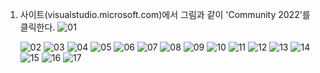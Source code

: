1. 사이트(visualstudio.microsoft.com)에서 그림과 같이 'Community 2022'를 클릭한다.
![01](https://user-images.githubusercontent.com/49784035/181174251-ae13a577-f0d8-48c2-9862-7d2abf25930a.png)<p>
![02](https://user-images.githubusercontent.com/49784035/181174255-99279213-7c3b-4d0d-b678-c7c38ee02266.png)
![03](https://user-images.githubusercontent.com/49784035/181174257-9e3dfc79-60f2-4552-a24a-4eddd45f3c08.png)
![04](https://user-images.githubusercontent.com/49784035/181174262-0ec91dec-fb5c-488b-a665-700fedc65b02.png)
![05](https://user-images.githubusercontent.com/49784035/181174265-720ed4e5-4776-40be-9ac0-18ca9814dd79.png)
![06](https://user-images.githubusercontent.com/49784035/181174267-94dea149-ac8c-4fe4-887f-1b6db181c7ac.png)
![07](https://user-images.githubusercontent.com/49784035/181174268-8a3581fc-90d9-49d1-bc71-32ccb2c72351.png)
![08](https://user-images.githubusercontent.com/49784035/181174271-fb7204e5-35cc-4c20-9d42-7ff464a1d7a4.png)
![09](https://user-images.githubusercontent.com/49784035/181174274-b62b348b-fcb8-4f3d-855c-8dfb5256d0eb.png)
![10](https://user-images.githubusercontent.com/49784035/181174276-309dade3-a6a5-4962-97f4-4c6743f3602b.png)
![11](https://user-images.githubusercontent.com/49784035/181174277-b526b24a-7afc-4f90-ab1a-3ac8d60cb83f.png)
![12](https://user-images.githubusercontent.com/49784035/181174278-0a7397ea-4816-4ff0-a731-b3ea3fa83347.png)
![13](https://user-images.githubusercontent.com/49784035/181174281-57bb6109-540b-4fd4-9a2e-df06ce0b34e4.png)
![14](https://user-images.githubusercontent.com/49784035/181174282-239862b8-8ad4-4c77-8d60-adc69a698dfe.png)
![15](https://user-images.githubusercontent.com/49784035/181174284-d5a91384-cf50-4893-975f-3e1395320284.png)
![16](https://user-images.githubusercontent.com/49784035/181174286-682d875c-efd3-42dd-9af9-82a95e54ece0.png)
![17](https://user-images.githubusercontent.com/49784035/181174289-3a9fb4a7-42ea-4545-8788-30c1b71a4628.png)
